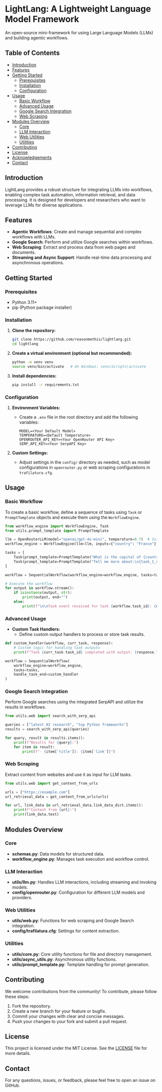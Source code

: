 # LightLang: A Lightweight Language Model Framework

An open-source mini-framework for using Large Language Models (LLMs) and building agentic workflows.

## Table of Contents

- [Introduction](#introduction)
- [Features](#features)
- [Getting Started](#getting-started)
  - [Prerequisites](#prerequisites)
  - [Installation](#installation)
  - [Configuration](#configuration)
- [Usage](#usage)
  - [Basic Workflow](#basic-workflow)
  - [Advanced Usage](#advanced-usage)
  - [Google Search Integration](#google-search-integration)
  - [Web Scraping](#web-scraping)
- [Modules Overview](#modules-overview)
  - [Core](#core)
  - [LLM Interaction](#llm-interaction)
  - [Web Utilities](#web-utilities)
  - [Utilities](#utilities)
- [Contributing](#contributing)
- [License](#license)
- [Acknowledgements](#acknowledgements)
- [Contact](#contact)

## Introduction

LightLang provides a robust structure for integrating LLMs into workflows, enabling complex task automation, information retrieval, and data processing. It is designed for developers and researchers who want to leverage LLMs for diverse applications.

## Features

- **Agentic Workflows**: Create and manage sequential and complex workflows with LLMs.
- **Google Search**: Perform and utilize Google searches within workflows.
- **Web Scraping**: Extract and process data from web pages and documents.
- **Streaming and Async Support**: Handle real-time data processing and asynchronous operations.

## Getting Started

### Prerequisites

- Python 3.11+
- pip (Python package installer)

### Installation

1. **Clone the repository:**

   ```sh
   git clone https://github.com/reasonmethis/lightlang.git
   cd lightlang
   ```

2. **Create a virtual environment (optional but recommended):**

   ```sh
   python -m venv venv
   source venv/bin/activate   # On Windows: venv\Scripts\activate
   ```

3. **Install dependencies:**

   ```sh
   pip install -r requirements.txt
   ```

### Configuration

1. **Environment Variables:**
   - Create a `.env` file in the root directory and add the following variables:

     ```
     MODEL=<Your Default Model>
     TEMPERATURE=<Default Temperature>
     OPENROUTER_API_KEY=<Your OpenRouter API Key>
     SERP_API_KEY=<Your SerpAPI Key>
     ```

2. **Custom Settings:**
   - Adjust settings in the `config/` directory as needed, such as model configurations in `openrouter.py` or web scraping configurations in `trafilatura.cfg`.

## Usage

### Basic Workflow

To create a basic workflow, define a sequence of tasks using `Task` or `PromptTemplate` objects and execute them using the `WorkflowEngine`.

```python
from workflow_engine import WorkflowEngine, Task
from utils.prompt_template import PromptTemplate

llm = OpenRouterLLM(model="openai/gpt-4o-mini", temperature=0.7)  # Initialize the LLM model
workflow_engine = WorkflowEngine(llm=llm, inputs={"country": "France"})

tasks = [
    Task(prompt_template=PromptTemplate("What is the capital of {country}?")),
    Task(prompt_template=PromptTemplate("Tell me more about:\n{task_1_output}."))
]

workflow = SequentialWorkflow(workflow_engine=workflow_engine, tasks=tasks)

# Execute the workflow
for output in workflow.stream():
    if isinstance(output, str):
        print(output, end="")
    else:
        print(f"\n\nTask event received for task {workflow.task_id}: {output}\n\n")
```

### Advanced Usage

- **Custom Task Handlers:**
  - Define custom output handlers to process or store task results.

```python
def custom_handler(workflow, curr_task, response):
    # Custom logic for handling task outputs
    print(f"Task {curr_task.task_id} completed with output: {response.llm_output}")

workflow = SequentialWorkflow(
    workflow_engine=workflow_engine,
    tasks=tasks,
    handle_task_end=custom_handler
)
```

### Google Search Integration

Perform Google searches using the integrated SerpAPI and utilize the results in workflows.

```python
from utils.web import search_with_serp_api

queries = ["latest AI research", "top Python frameworks"]
results = search_with_serp_api(queries)

for query, result in results.items():
    print(f"Results for {query}:")
    for item in result:
        print(f"- {item['title']}: {item['link']}")
```

### Web Scraping

Extract content from websites and use it as input for LLM tasks.

```python
from utils.web import get_content_from_urls

urls = ["https://example.com"]
url_retrieval_data = get_content_from_urls(urls)

for url, link_data in url_retrieval_data.link_data_dict.items():
    print(f"Content from {url}:")
    print(link_data.text)
```

## Modules Overview

### Core

- **schemas.py**: Data models for structured data.
- **workflow_engine.py**: Manages task execution and workflow control.

### LLM Interaction

- **utils/llm.py**: Handles LLM interactions, including streaming and invoking models.
- **config/openrouter.py**: Configuration for different LLM models and providers.

### Web Utilities

- **utils/web.py**: Functions for web scraping and Google Search integration.
- **config/trafilatura.cfg**: Settings for content extraction.

### Utilities

- **utils/core.py**: Core utility functions for file and directory management.
- **utils/async_utils.py**: Asynchronous utility functions.
- **utils/prompt_template.py**: Template handling for prompt generation.

## Contributing

We welcome contributions from the community! To contribute, please follow these steps:

1. Fork the repository.
2. Create a new branch for your feature or bugfix.
3. Commit your changes with clear and concise messages.
4. Push your changes to your fork and submit a pull request.

## License

This project is licensed under the MIT License. See the [LICENSE](LICENSE) file for more details.

## Contact

For any questions, issues, or feedback, please feel free to open an issue on GitHub.